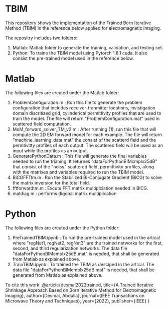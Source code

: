 # TBIM
This repository shows the implementation of the Trained Born Iterative Method (TBIM) in the reference below applied for electromagnetic imaging.

The repositry includes two folders:
  1) Matlab: Matlab folder to generate the training, validation, and testing set. 
  2) Python: To traine the TBIM model using Pytorch 1.8.1 cuda. It also consist the pre-trained model used in the reference below. 


# Matlab
The following files are created under the Matlab folder:
  1) ProblemConfiguration.m : Run this file to generate the problem configuration that includes receiver-tranmitter locations, invistigation domain discritized grid, cylinderical permittivity profiles that are used to train the model. The file will return "ProblemConfiguration.mat" used in scattered field computation.  
  2) MoM_forward_solver_TM_v2.m : After running (1), run this file that will compute the 2D EM forward model for each example. The file will return "machine_learning_data.mat" the consist of the scatterd field and the permtivitty profiles of each output. The scattered field will be used as an input while the profiles as an output. 
  3) GeneratePythonData.m : This file will generate the final variables needed to run the trianing. It returnes "dataForPythonBIMcmplx25dB" that consist of the "noisy" scattered field, permittivity profiles, along with the matrixes and variables required to run the TBIM model. 
  4) BiCGFFTtm.m : Run the Stabilized Bi-Conjugate Gradient (BiCG) to solve the matrix inversion for the total field.
  5) fftforwardtm.m : Excute FFT matrix multiplciation needed in BiCG.
  6) matdiag.m : performs digonal matrix multiplication
 
 # Python
 The following files are created under the Python folder:
  1) PreTrainedTBIM.ipynb : To run the pre-trained model used in the artical where "regNet1, regNet2, regNet3" are the trained networks for the first, second, and third regularization networks. The data file "dataForPythonBIMcmplx25dB.mat" is needed, that shall be generated from Matlab as explained above. 
  2) TrainTBIM.ipynb : To trained the TBIM as desciped in the artical. The data file "dataForPythonBIMcmplx25dB.mat" is needed, that shall be generated from Matlab as explained above. 



 To cite this work:
@article{desmal2022trained,
  title={A Trained Iterative Shrinkage Approach Based on Born Iterative Method for Electromagnetic Imaging},
  author={Desmal, Abdulla},
  journal={IEEE Transactions on Microwave Theory and Techniques},
  year={2022},
  publisher={IEEE}
}
